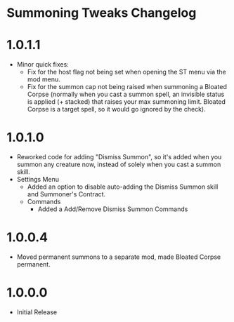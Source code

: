 Summoning Tweaks Changelog
=======
# 1.0.1.1
* Minor quick fixes:
	* Fix for the host flag not being set when opening the ST menu via the mod menu.
	* Fix for the summon cap not being raised when summoning a Bloated Corpse (normally when you cast a summon spell, an invisible status is applied (+ stacked) that raises your max summoning limit. Bloated Corpse is a target spell, so it would go ignored by the check).

# 1.0.1.0
* Reworked code for adding "Dismiss Summon", so it's added when you summon any creature now, instead of solely when you cast a summon skill.
* Settings Menu
	* Added an option to disable auto-adding the Dismiss Summon skill and Summoner's Contract.
	* Commands
		* Added a Add/Remove Dismiss Summon Commands

# 1.0.0.4
* Moved permanent summons to a separate mod, made Bloated Corpse permanent.

# 1.0.0.0
* Initial Release
